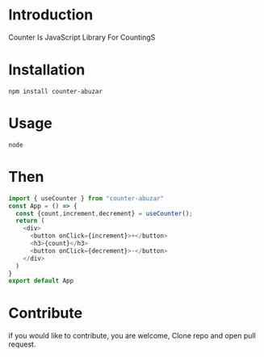 # Introduction

Counter Is JavaScript Library For CountingS

# Installation

`npm install counter-abuzar`

# Usage

`node`

# Then

```js
import { useCounter } from "counter-abuzar"
const App = () => {
  const {count,increment,decrement} = useCounter();
  return (
    <div>
      <button onClick={increment}>+</button>
      <h3>{count}</h3>
      <button onClick={decrement}>-</button>
    </div>
  )
}
export default App
```

# Contribute

if you would like to contribute, you are welcome, Clone repo and open pull request.